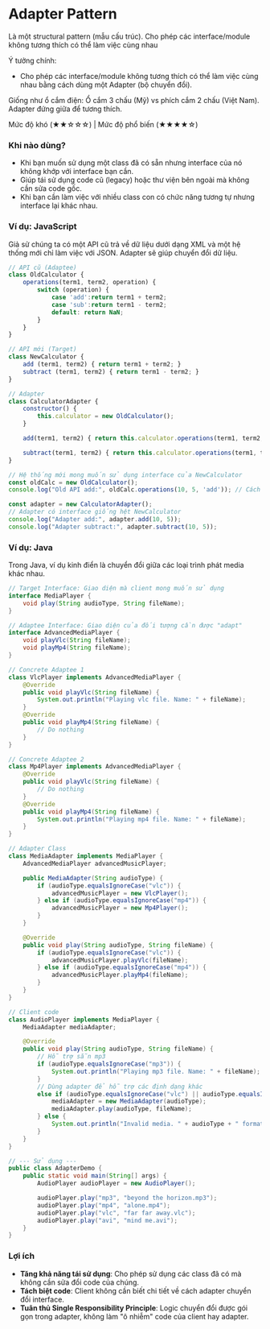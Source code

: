 # Adapter Pattern

Là một structural pattern (mẫu cấu trúc). Cho phép các interface/module không tương thích có thể làm việc cùng nhau

Ý tưởng chính:
- Cho phép các interface/module không tương thích có thể làm việc cùng nhau bằng cách dùng một Adapter (bộ chuyển đổi).

Giống như ổ cắm điện: Ổ cắm 3 chấu (Mỹ) vs phích cắm 2 chấu (Việt Nam). Adapter đứng giữa để tương thích.

Mức độ khó (★★☆☆☆) | Mức độ phổ biến (★★★★☆)

### Khi nào dùng?
- Khi bạn muốn sử dụng một class đã có sẵn nhưng interface của nó không khớp với interface bạn cần.
- Giúp tái sử dụng code cũ (legacy) hoặc thư viện bên ngoài mà không cần sửa code gốc.
- Khi bạn cần làm việc với nhiều class con có chức năng tương tự nhưng interface lại khác nhau.

### Ví dụ: JavaScript

Giả sử chúng ta có một API cũ trả về dữ liệu dưới dạng XML và một hệ thống mới chỉ làm việc với JSON. Adapter sẽ giúp chuyển đổi dữ liệu.

```javascript
// API cũ (Adaptee)
class OldCalculator {
    operations(term1, term2, operation) {
        switch (operation) {
            case 'add':return term1 + term2;
            case 'sub':return term1 - term2;
            default: return NaN;
        }
    }
}

// API mới (Target)
class NewCalculator {
    add (term1, term2) { return term1 + term2; }
    subtract (term1, term2) { return term1 - term2; }
}

// Adapter
class CalculatorAdapter {
    constructor() {
        this.calculator = new OldCalculator();
    }

    add(term1, term2) { return this.calculator.operations(term1, term2, 'add'); }

    subtract(term1, term2) { return this.calculator.operations(term1, term2, 'sub');}
}

// Hệ thống mới mong muốn sử dụng interface của NewCalculator
const oldCalc = new OldCalculator();
console.log("Old API add:", oldCalc.operations(10, 5, 'add')); // Cách dùng cũ

const adapter = new CalculatorAdapter();
// Adapter có interface giống hệt NewCalculator
console.log("Adapter add:", adapter.add(10, 5));
console.log("Adapter subtract:", adapter.subtract(10, 5));
```

### Ví dụ: Java

Trong Java, ví dụ kinh điển là chuyển đổi giữa các loại trình phát media khác nhau.

```java
// Target Interface: Giao diện mà client mong muốn sử dụng
interface MediaPlayer {
    void play(String audioType, String fileName);
}

// Adaptee Interface: Giao diện của đối tượng cần được "adapt"
interface AdvancedMediaPlayer {
    void playVlc(String fileName);
    void playMp4(String fileName);
}

// Concrete Adaptee 1
class VlcPlayer implements AdvancedMediaPlayer {
    @Override
    public void playVlc(String fileName) {
        System.out.println("Playing vlc file. Name: " + fileName);
    }
    @Override
    public void playMp4(String fileName) {
        // Do nothing
    }
}

// Concrete Adaptee 2
class Mp4Player implements AdvancedMediaPlayer {
    @Override
    public void playVlc(String fileName) {
        // Do nothing
    }
    @Override
    public void playMp4(String fileName) {
        System.out.println("Playing mp4 file. Name: " + fileName);
    }
}

// Adapter Class
class MediaAdapter implements MediaPlayer {
    AdvancedMediaPlayer advancedMusicPlayer;

    public MediaAdapter(String audioType) {
        if (audioType.equalsIgnoreCase("vlc")) {
            advancedMusicPlayer = new VlcPlayer();
        } else if (audioType.equalsIgnoreCase("mp4")) {
            advancedMusicPlayer = new Mp4Player();
        }
    }

    @Override
    public void play(String audioType, String fileName) {
        if (audioType.equalsIgnoreCase("vlc")) {
            advancedMusicPlayer.playVlc(fileName);
        } else if (audioType.equalsIgnoreCase("mp4")) {
            advancedMusicPlayer.playMp4(fileName);
        }
    }
}

// Client code
class AudioPlayer implements MediaPlayer {
    MediaAdapter mediaAdapter;

    @Override
    public void play(String audioType, String fileName) {
        // Hỗ trợ sẵn mp3
        if (audioType.equalsIgnoreCase("mp3")) {
            System.out.println("Playing mp3 file. Name: " + fileName);
        }
        // Dùng adapter để hỗ trợ các định dạng khác
        else if (audioType.equalsIgnoreCase("vlc") || audioType.equalsIgnoreCase("mp4")) {
            mediaAdapter = new MediaAdapter(audioType);
            mediaAdapter.play(audioType, fileName);
        } else {
            System.out.println("Invalid media. " + audioType + " format not supported");
        }
    }
}

// --- Sử dụng ---
public class AdapterDemo {
    public static void main(String[] args) {
        AudioPlayer audioPlayer = new AudioPlayer();

        audioPlayer.play("mp3", "beyond the horizon.mp3");
        audioPlayer.play("mp4", "alone.mp4");
        audioPlayer.play("vlc", "far far away.vlc");
        audioPlayer.play("avi", "mind me.avi");
    }
}
```

### Lợi ích
- **Tăng khả năng tái sử dụng**: Cho phép sử dụng các class đã có mà không cần sửa đổi code của chúng.
- **Tách biệt code**: Client không cần biết chi tiết về cách adapter chuyển đổi interface.
- **Tuân thủ Single Responsibility Principle**: Logic chuyển đổi được gói gọn trong adapter, không làm "ô nhiễm" code của client hay adapter.

